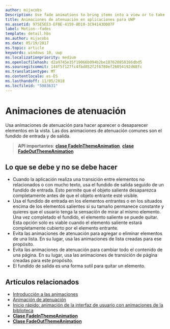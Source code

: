 ```yaml
---
author: mijacobs
Description: Use fade animations to bring items into a view or to take items out of a view. The two common fade animations are fade-in and fade-out.
title: Animaciones de atenuación en aplicaciones para UWP
ms.assetid: 975E5EE3-EFBE-4159-8D10-3C94143DD07F
label: Motion--fades
template: detail.hbs
ms.author: mijacobs
ms.date: 05/19/2017
ms.topic: article
keywords: windows 10, uwp
ms.localizationpriority: medium
ms.openlocfilehash: d2a9745e35f19066b094b2be187620858166dbd5
ms.sourcegitcommit: 144f5f127fc4fbd852f2f6780ef26054192d68fc
ms.translationtype: MT
ms.contentlocale: es-ES
ms.lasthandoff: 11/05/2018
ms.locfileid: "5983631"
---
```

# <a name="fade-animations"></a>Animaciones de atenuación



Usa animaciones de atenuación para hacer aparecer o desaparecer elementos en la vista. Las dos animaciones de atenuación comunes son el fundido de entrada y de salida.

> **API importantes**: [**clase FadeInThemeAnimation**](https://msdn.microsoft.com/library/windows/apps/br210298), [**clase FadeOutThemeAnimation**](https://msdn.microsoft.com/library/windows/apps/br210302)


## <a name="dos-and-donts"></a>Lo que se debe y no se debe hacer


-   Cuando la aplicación realiza una transición entre elementos no relacionados o con mucho texto, usa el fundido de salida seguido de un fundido de entrada. Esto permite que el objeto saliente desaparezca completamente antes de que el objeto entrante esté visible.
-   Usa el fundido de entrada en los elementos entrantes o en los situados encima de los elementos salientes si su tamaño permanece constante y quieres que el usuario tenga la sensación de mirar al mismo elemento. Una vez completado el fundido, el elemento saliente se puede quitar. Esta opción solo es viable cuando el elemento saliente estará completamente cubierto por el elemento entrante.
-   Evita las animaciones de atenuación para agregar o eliminar elementos de una lista. En su lugar, usa las animaciones de lista creadas para ese propósito.
-   Evita las animaciones de atenuación para cambiar todo el contenido de una página. En su lugar, usa las animaciones de transición de página creadas para este propósito.
-   El fundido de salida es una forma sutil para quitar un elemento.
## <a name="related-articles"></a>Artículos relacionados

* [Introducción a las animaciones](https://msdn.microsoft.com/library/windows/apps/mt187350)
* [Animación de atenuación](https://msdn.microsoft.com/library/windows/apps/xaml/jj649429)
* [Inicio rápido: animación de la interfaz de usuario con animaciones de la biblioteca](https://msdn.microsoft.com/library/windows/apps/xaml/hh452703)
* [**Clase FadeInThemeAnimation**](https://msdn.microsoft.com/library/windows/apps/br210298)
* [**Clase FadeOutThemeAnimation**](https://msdn.microsoft.com/library/windows/apps/br210302)

 

 




